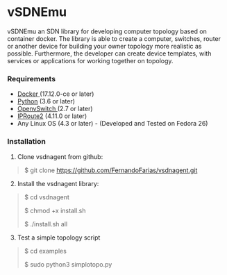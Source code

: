 # vSDNEmu

vSDNEmu  an SDN library for developing computer topology based on container docker. The library is able to create a computer, switches, router or another device for building your owner topology more realistic as possible. Furthermore, the developer can create device templates, with services or applications for working together on topology.

### Requirements 

 - [Docker ](www.docker.com) (17.12.0-ce or later)
 - [Python](www.python.org) (3.6 or later)
 - [OpenvSwitch ](openvswitch.org) (2.7 or later)
 - [IPRoute2](http://kernel.org/pub/linux/utils/net/iproute2/) (4.11.0 or later)
 - Any Linux OS (4.3 or later) - (Developed and Tested on Fedora 26) 

### Installation

1. Clone vsdnagent from github: 
> $ git clone https://github.com/FernandoFarias/vsdnagent.git

2. Install the vsdnagent library:
> $ cd vsdnagent 
> 
>  $ chmod +x install.sh
>  
> $ ./install.sh all 
3. Test a simple topology script
> $ cd examples
>
> $ sudo python3 simplotopo.py
  